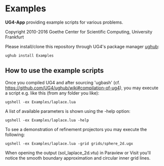 # Examples #

**UG4-App** providing example scripts for various problems.

Copyright 2010-2016 Goethe Center for Scientific Computing, University Frankfurt

Please install/clone this repository through UG4's package manager
[ughub](https://github.com/UG4/ughub):

    ughub install Examples


## How to use the example scripts ##
Once you compiled UG4 and after sourcing 'ugbash'
(cf. https://github.com/UG4/ughub/wiki#compilation-of-ug4),
you may execute a script e.g. like this (from any folder you like):

    ugshell -ex Examples/laplace.lua

A list of available parameters is shown using the -help option:

    ugshell -ex Examples/laplace.lua -help


To see a demonstration of refinement projectors you may execute the following:
	
	ugshell -ex Examples/laplace.lua -grid grids/sphere_2d.ugx

When opening the output (sol_laplace_2d.vtu) in Paraview or Visit you'll notice
the smooth boundary approximation and circular inner grid lines.